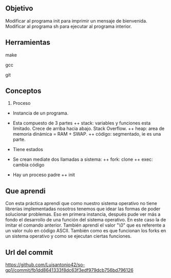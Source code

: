 ## Objetivo
Modificar al programa init para imprimir un mensaje de bienvenida.
Modificar al programa sh para ejecutar al programa interior.

## Herramientas

make 

gcc

git

## Conceptos

1) Proceso

+ Instancia de un programa.
+ Esta compuesto de 3 partes
++ stack: variables y funciones esta limitado. Crece de arriba hacia abajo. Stack Overflow.
++ heap: area de memoria dinámica = RAM + SWAP.
++ código: segmentado, ie es una parte.

+ Tiene estados
+ Se crean mediate dos llamadas a sistema:
++ fork: clone
++ exec: cambia código

+ Hay un proceso padre
++ init


## Que aprendi
Con esta práctica aprendí que como nuestro sistema operativo no tiene librerías implementadas nosotros tenemos que idear las formas de poder solucionar problemas. Eso en primera instancia, después pude ver más a fondo el desarrollo de una función del sistema operativo. En este caso la de imitar el comando anterior. También aprendí el valor "\0" que es referente a un valor nulo en código ASCII.
También como es que funcionan los forks en un sistema operativo y como se ejecutan ciertas funciones.

## Url del commit
https://github.com/Luisantonio42/so-gp1/commit/fb1dd8641333f8dc63f3edf979dcb756bd796126
